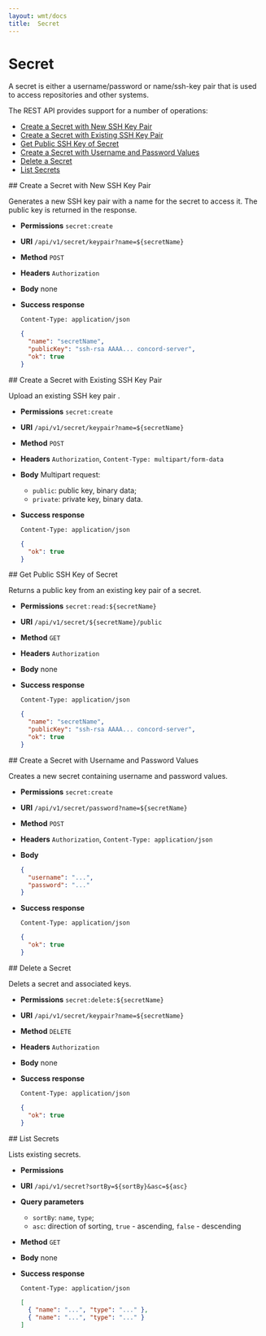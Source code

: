 ```yaml
---
layout: wmt/docs
title:  Secret
---
```


# Secret

A secret is either a username/password or name/ssh-key pair that is used to 
access repositories and other systems.

The REST API provides support for a number of operations:

- [Create a Secret with New SSH Key Pair](#create-secret-ssh-new)
- [Create a Secret with Existing SSH Key Pair](#create-secret-ssh-exist)
- [Get Public SSH Key of Secret](#get-key)
- [Create a Secret with Username and Password Values](#create-secret-user-pwd)
- [Delete a Secret](#delete-secret)
- [List Secrets](#list-secrets)


<a name="create-secret-ssh-new"/>
## Create a Secret with New SSH Key Pair

Generates a new SSH key pair with a name for the secret to access it. The public
key is returned in the response.

* **Permissions** `secret:create`
* **URI** `/api/v1/secret/keypair?name=${secretName}`
* **Method** `POST`
* **Headers** `Authorization`
* **Body** none
* **Success response**
    ```
    Content-Type: application/json
    ```
    
    ```json
    {
      "name": "secretName",
      "publicKey": "ssh-rsa AAAA... concord-server",
      "ok": true
    }
    ```

<a name="create-secret-ssh-exist"/>
## Create a Secret with Existing SSH Key Pair

Upload an existing SSH key pair  .

* **Permissions** `secret:create`
* **URI** `/api/v1/secret/keypair?name=${secretName}`
* **Method** `POST`
* **Headers** `Authorization`, `Content-Type: multipart/form-data`
* **Body**
    Multipart request:
    - `public`: public key, binary data;
    - `private`: private key, binary data.
* **Success response**
    ```
    Content-Type: application/json
    ```
    
    ```json
    {
      "ok": true
    }
    ```

<a name="get-key"/>
## Get Public SSH Key of Secret

Returns a public key from an existing key pair of a secret.

* **Permissions** `secret:read:${secretName}`
* **URI** `/api/v1/secret/${secretName}/public`
* **Method** `GET`
* **Headers** `Authorization`
* **Body**
    none
* **Success response**
    ```
    Content-Type: application/json
    ```
    
    ```json
    {
      "name": "secretName",
      "publicKey": "ssh-rsa AAAA... concord-server",
      "ok": true
    }
    ```

<a name="create-secret-user-pwd"/>
## Create a Secret with Username and Password Values

Creates a new secret containing username and password values.

* **Permissions** `secret:create`
* **URI** `/api/v1/secret/password?name=${secretName}`
* **Method** `POST`
* **Headers** `Authorization`, `Content-Type: application/json`
* **Body**
    ```json
    {
      "username": "...",
      "password": "..."
    }
    ```
* **Success response**
    ```
    Content-Type: application/json
    ```
    
    ```json
    {
      "ok": true
    }
    ```

<a name="delete-secret"/>
## Delete a Secret

Delets a secret and associated keys.

* **Permissions** `secret:delete:${secretName}`
* **URI** `/api/v1/secret/keypair?name=${secretName}`
* **Method** `DELETE`
* **Headers** `Authorization`
* **Body**
    none
* **Success response**
    ```
    Content-Type: application/json
    ```
    
    ```json
    {
      "ok": true
    }
    ```

<a name="list-secrets"/>
## List Secrets

Lists existing secrets.

* **Permissions**
* **URI** `/api/v1/secret?sortBy=${sortBy}&asc=${asc}`
* **Query parameters**
    - `sortBy`: `name`, `type`;
    - `asc`: direction of sorting, `true` - ascending, `false` - descending
* **Method** `GET`
* **Body**
    none
* **Success response**
    ```
    Content-Type: application/json
    ```
    
    ```json
    [
      { "name": "...", "type": "..." },
      { "name": "...", "type": "..." }
    ]
    ```
